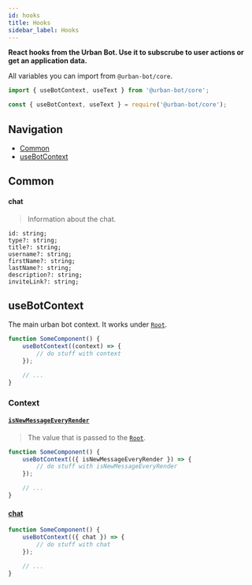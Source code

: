 ```yaml
---
id: hooks
title: Hooks 
sidebar_label: Hooks
---
```

**React hooks from the Urban Bot. Use it to subscrube to user actions or get an application data.**

All variables you can import from `@urban-bot/core`.  
```javascript
import { useBotContext, useText } from '@urban-bot/core';  
```
```javascript
const { useBotContext, useText } = require('@urban-bot/core');  
```  

## Navigation
 * [Common](#common)
 * [useBotContext](#usebotcontext)
 
## Common
#### chat
> Information about the chat.
```
id: string;
type?: string;
title?: string;
username?: string;
firstName?: string;
lastName?: string;
description?: string;
inviteLink?: string;
```

 
## useBotContext
The main urban bot context. It works under [`Root`](components.md#root).
```jsx
function SomeComponent() {
    useBotContext((context) => {
        // do stuff with context
    });

    // ...
}
```
### Context
#### [`isNewMessageEveryRender`](components.md#isnewmessageeveryrender)
> The value that is passed to the [`Root`](components.md#root).
```jsx
function SomeComponent() {
    useBotContext(({ isNewMessageEveryRender }) => {
        // do stuff with isNewMessageEveryRender
    });

    // ...
}
```
#### [chat](#chat)
```jsx
function SomeComponent() {
    useBotContext(({ chat }) => {
        // do stuff with chat
    });

    // ...
}
```
